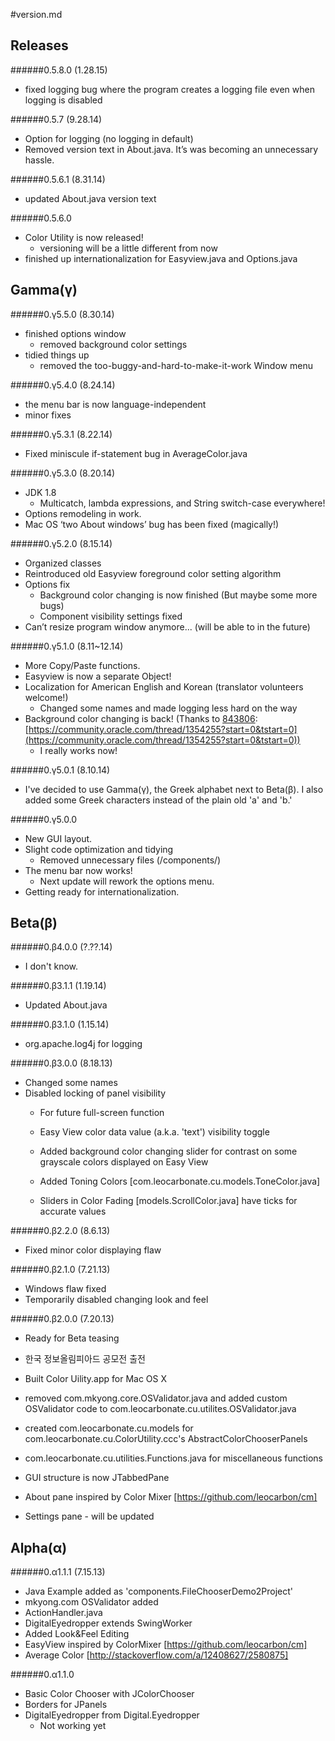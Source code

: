 #version.md

Releases
--------------
######0.5.8.0 (1.28.15)
* fixed logging bug where the program creates a logging file even when logging is disabled
	
######0.5.7 (9.28.14)
* Option for logging (no logging in default)
* Removed version text in About.java. It’s was becoming an unnecessary hassle.
	
######0.5.6.1 (8.31.14)
* updated About.java version text

######0.5.6.0
* Color Utility is now released!
	*  versioning will be a little different from now
* finished up internationalization for Easyview.java and Options.java

Gamma(γ)
--------------
######0.γ5.5.0 (8.30.14)
* finished options window
	* removed background color settings
* tidied things up
	* removed the too-buggy-and-hard-to-make-it-work Window menu
		
######0.γ5.4.0 (8.24.14)
* the menu bar is now language-independent
* minor fixes
	
######0.γ5.3.1 (8.22.14)
* Fixed miniscule if-statement bug in AverageColor.java
	
######0.γ5.3.0 (8.20.14)
* JDK 1.8
	* Multicatch, lambda expressions, and String switch-case everywhere!
* Options remodeling in work.
* Mac OS ‘two About windows’ bug has been fixed (magically!)
	
######0.γ5.2.0 (8.15.14)
* Organized classes
* Reintroduced old Easyview foreground color setting algorithm
* Options fix
	* Background color changing is now finished (But maybe some more bugs)
	* Component visibility settings fixed
* Can’t resize program window anymore... (will be able to in the future)

######0.γ5.1.0 (8.11~12.14)
* More Copy/Paste functions.
* Easyview is now a separate Object!
* Localization for American English and Korean (translator volunteers welcome!)
	* Changed some names and made logging less hard on the way
* Background color changing is back! (Thanks to [843806](https://community.oracle.com/people/843806?customTheme=otn): [https://community.oracle.com/thread/1354255?start=0&tstart=0](https://community.oracle.com/thread/1354255?start=0&tstart=0))
	* I really works now!
		
######0.γ5.0.1 (8.10.14)
* I've decided to use Gamma(γ), the Greek alphabet next to Beta(β). I also added some Greek characters instead of the plain old 'a' and 'b.'

######0.γ5.0.0
* New GUI layout.
* Slight code optimization and tidying
	* Removed unnecessary files (/components/)
* The menu bar now works!
	* Next update will rework the options menu.
* Getting ready for internationalization.

Beta(β)
--------------
######0.β4.0.0 (?.??.14)
* I don't know.

######0.β3.1.1 (1.19.14)
* Updated About.java

######0.β3.1.0 (1.15.14)
* org.apache.log4j for logging
	

######0.β3.0.0 (8.18.13)
* Changed some names
* Disabled locking of panel visibility
    * For future full-screen function
	* Easy View color data value (a.k.a. 'text') visibility toggle

	* Added background color changing slider for contrast on some grayscale colors displayed on Easy View
	* Added Toning Colors [com.leocarbonate.cu.models.ToneColor.java]

	* Sliders in Color Fading [models.ScrollColor.java] have ticks for accurate values


######0.β2.2.0 (8.6.13)
* Fixed minor color displaying flaw

######0.β2.1.0 (7.21.13)
* Windows flaw fixed 
* Temporarily disabled changing look and feel

######0.β2.0.0 (7.20.13)
* Ready for Beta teasing
* 한국 정보올림피아드 공모전 출전
* Built Color Uility.app for Mac OS X
* removed com.mkyong.core.OSValidator.java and added custom OSValidator code to
		com.leocarbonate.cu.utilites.OSValidator.java
* created com.leocarbonate.cu.models for com.leocarbonate.cu.ColorUtility.ccc's AbstractColorChooserPanels
* com.leocarbonate.cu.utilities.Functions.java for miscellaneous functions

* GUI structure is now JTabbedPane
* About pane inspired by Color Mixer [https://github.com/leocarbon/cm]
* Settings pane - will be updated


Alpha(α)
--------------
######0.α1.1.1 (7.15.13)
* Java Example added as 'components.FileChooserDemo2Project'
* mkyong.com OSValidator added
* ActionHandler.java
* DigitalEyedropper extends SwingWorker
* Added Look&Feel Editing
* EasyView inspired by ColorMixer [https://github.com/leocarbon/cm]
* Average Color [http://stackoverflow.com/a/12408627/2580875]

######0.α1.1.0
* Basic Color Chooser with JColorChooser
* Borders for JPanels
* DigitalEyedropper from Digital.Eyedropper
	* Not working yet